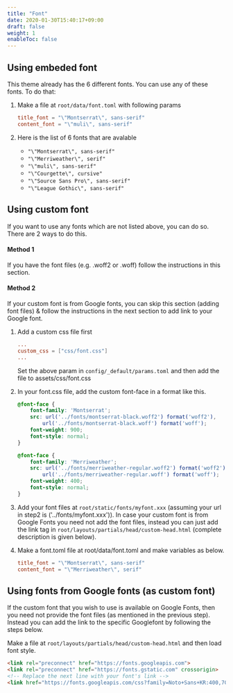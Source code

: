 ```yaml
---
title: "Font"
date: 2020-01-30T15:40:17+09:00
draft: false
weight: 1
enableToc: false
---
```


## Using embeded font

This theme already has the 6 different fonts. You can use any of these fonts. To do that:

1. Make a file at `root/data/font.toml` with following params

    ```toml
    title_font = "\"Montserrat\", sans-serif"
    content_font = "\"muli\", sans-serif"
    ```

2. Here is the list of 6 fonts that are avalable 

    - `"\"Montserrat\", sans-serif"`
    - `"\"Merriweather\", serif"`
    - `"\"muli\", sans-serif"`
    - `"\"Courgette\", cursive"`
    - `"\"Source Sans Pro\", sans-serif"`
    - `"\"League Gothic\", sans-serif"`

## Using custom font

If you want to use any fonts which are not listed above, you can do so. There are 2 ways to do this. 

#### Method 1

If you have the font files (e.g. .woff2 or .woff) follow the instructions in this section.

#### Method 2

If your custom font is from Google fonts, you can skip this section (adding font files) & follow the instructions in the next section to add link to your Google font.

1. Add a custom css file first

    ```toml
    ...
    custom_css = ["css/font.css"]
    ...
    ```

   
    Set the above param in `config/_default/params.toml` and then add the file to assets/css/font.css

2. In your font.css file, add the custom font-face in a format like this.

    ```css
    @font-face {
        font-family: 'Montserrat';
        src: url('../fonts/montserrat-black.woff2') format('woff2'),
            url('../fonts/montserrat-black.woff') format('woff');
        font-weight: 900;
        font-style: normal;
    }

    @font-face {
        font-family: 'Merriweather';
        src: url('../fonts/merriweather-regular.woff2') format('woff2'),
            url('../fonts/merriweather-regular.woff') format('woff');
        font-weight: 400;
        font-style: normal;
    }
    ```

3. Add your font files at `root/static/fonts/myfont.xxx` (assuming your url in step2 is ('../fonts/myfont.xxx')). In case your custom font is from Google Fonts you need not add the font files, instead you can just add the link tag in `root/layouts/partials/head/custom-head.html` (complete description is given below). 

4. Make a font.toml file at root/data/font.toml and make variables as below.

    ```toml
    title_font = "\"Montserrat\", sans-serif"
    content_font = "\"Merriweather\", serif"
    ```

## Using fonts from Google fonts (as custom font)

If the custom font that you wish to use is available on Google Fonts, then you need not provide the font files (as mentioned in the previous step). Instead you can add the link to the specific Googlefont by following the steps below.

Make a file at `root/layouts/partials/head/custom-head.html` and then load font style. 

```html
<link rel="preconnect" href="https://fonts.googleapis.com">
<link rel="preconnect" href="https://fonts.gstatic.com" crossorigin>
<!-- Replace the next line with your font's link -->
<link href="https://fonts.googleapis.com/css?family=Noto+Sans+KR:400,700&display=swap&subset=korean" rel="stylesheet">
```
